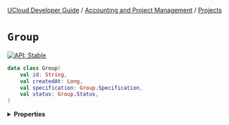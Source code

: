 [UCloud Developer Guide](/docs/developer-guide/README.md) / [Accounting and Project Management](/docs/developer-guide/accounting-and-projects/README.md) / [Projects](/docs/developer-guide/accounting-and-projects/projects.md)

# `Group`


[![API: Stable](https://img.shields.io/static/v1?label=API&message=Stable&color=green&style=flat-square)](/docs/developer-guide/core/api-conventions.md)



```kotlin
data class Group(
    val id: String,
    val createdAt: Long,
    val specification: Group.Specification,
    val status: Group.Status,
)
```

<details>
<summary>
<b>Properties</b>
</summary>

<details>
<summary>
<code>id</code>: <code><code><a href='https://kotlinlang.org/api/latest/jvm/stdlib/kotlin/-string/'>String</a></code></code>
</summary>





</details>

<details>
<summary>
<code>createdAt</code>: <code><code><a href='https://kotlinlang.org/api/latest/jvm/stdlib/kotlin/-long/'>Long</a></code></code>
</summary>





</details>

<details>
<summary>
<code>specification</code>: <code><code><a href='#group.specification'>Group.Specification</a></code></code>
</summary>





</details>

<details>
<summary>
<code>status</code>: <code><code><a href='#group.status'>Group.Status</a></code></code>
</summary>





</details>



</details>



